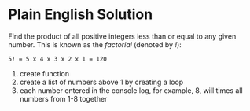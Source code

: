 # Plain English Solution
Find the product of all positive integers less than or equal to any given number. This is known as the _factorial_ (denoted by _!_):

`5! = 5 x 4 x 3 x 2 x 1 = 120`

1) create function 
2) create a list of numbers above 1 by creating a loop
3) each number entered in the console log, for example, 8, will times all numbers from 1-8 together